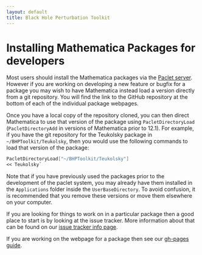 ```yaml
---
layout: default
title: Black Hole Perturbation Toolkit
---
```


# Installing Mathematica Packages for developers

Most users should install the Mathematica packages via the [Paclet server](mathematica-install.html). However if you are working on developing a new feature or bugfix for a package you may wish to have Mathematica instead load a version directly from a git repository. You will find the link to the GitHub repository at the bottom of each of the individual package webpages.

Once you have a local copy of the repository cloned, you can then direct Mathematica to use that version of the package using `PacletDirectoryLoad` (`PacletDirectoryAdd` in versions of Mathematica prior to 12.1). For example, if you have the git repository for the Teukolsky package in `~/BHPToolkit/Teukolsky`, then you would use the following commands to load that version of the package:
```Mathematica
PacletDirectoryLoad["~/BHPToolkit/Teukolsky"]
<< Teukolsky`
````

Note that if you have previously used the packages prior to the development of the paclet system, you may already have them installed in the `Applications` folder inside the `UserBaseDirectory`. To avoid confusion, it is recommended that you remove these versions or move them elsewhere on your computer.

If you are looking for things to work on in a particular package then a good place to start is by looking at the issue tracker. More information about that can be found on our [issue tracker info page](issue-tracker-info.html).

If you are working on the webpage for a package then see our [gh-pages guide](http://bhptoolkit.org/gh-pages).
